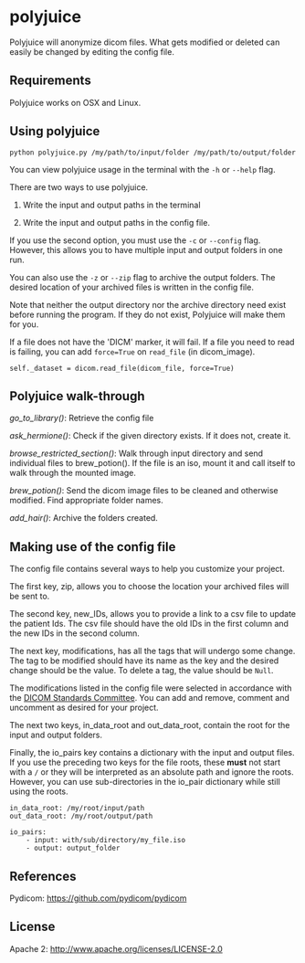 polyjuice
======

Polyjuice will anonymize dicom files. What gets modified or deleted can easily be changed by editing the config file.

## Requirements

Polyjuice works on OSX and Linux.

## Using polyjuice

`python polyjuice.py /my/path/to/input/folder /my/path/to/output/folder`

You can view polyjuice usage in the terminal with the `-h` or `--help` flag.

There are two ways to use polyjuice.

1. Write the input and output paths in the terminal

2. Write the input and output paths in the config file.

If you use the second option, you must use the `-c` or `--config` flag. However, this allows you to have multiple input and output folders in one run.

You can also use the `-z` or `--zip` flag to archive the output folders. The desired location of your archived files is written in the config file.

Note that neither the output directory nor the archive directory need exist before running the program. If they do not exist, Polyjuice will make them for you.

If a file does not have the 'DICM' marker, it will fail. If a file you need to read is failing, you can add `force=True` on `read_file` (in dicom_image).

`self._dataset = dicom.read_file(dicom_file, force=True)`

## Polyjuice walk-through

*go_to_library()*: Retrieve the config file

*ask_hermione()*: Check if the given directory exists. If it does not, create it.

*browse_restricted_section()*: Walk through input directory and send individual files to brew_potion(). If the file is an iso, mount it and call itself to walk through the mounted image.

*brew_potion()*: Send the dicom image files to be cleaned and otherwise modified. Find appropriate folder names.

*add_hair()*: Archive the folders created.

## Making use of the config file

The config file contains several ways to help you customize your project.

The first key, zip, allows you to choose the location your archived files will be sent to.

The second key, new_IDs, allows you to provide a link to a csv file to update the patient Ids. The csv file should have the old IDs in the first column and the new IDs in the second column.

The next key, modifications, has all the tags that will undergo some change. The tag to be modified should have its name as the key and the desired change should be the value. To delete a tag, the value should be `Null`.

The modifications listed in the config file were selected in accordance with the [DICOM Standards Committee](ftp://medical.nema.org/medical/dicom/final/sup55_ft.pdf). You can add and remove, comment and uncomment as desired for your project.

The next two keys, in_data_root and out_data_root, contain the root for the input and output folders.

Finally, the io_pairs key contains a dictionary with the input and output files. If you use the preceding two keys for the file roots, these **must** not start with a `/` or they will be interpreted as an absolute path and ignore the roots. However, you can use sub-directories in the io_pair dictionary while still using the roots.

```
in_data_root: /my/root/input/path
out_data_root: /my/root/output/path

io_pairs:
    - input: with/sub/directory/my_file.iso
    - output: output_folder
```

References
------

Pydicom: <https://github.com/pydicom/pydicom>

License
------

Apache 2: <http://www.apache.org/licenses/LICENSE-2.0>
